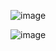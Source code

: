 ![image](https://github.com/user-attachments/assets/ed8bd6c9-128e-4f31-bf43-78e56393e726)

![image](https://github.com/user-attachments/assets/04377b83-d148-48da-a0c7-416e29f7375e)
